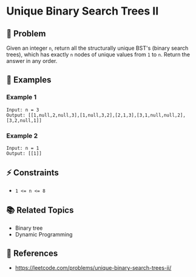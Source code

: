 # Unique Binary Search Trees II

## 🚀 Problem  
Given an integer `n`, return all the structurally unique BST's (binary search trees), which has exactly `n` nodes of unique values from `1` to `n`. Return the answer in any order.

## 📝 Examples  

### Example 1
```
Input: n = 3
Output: [[1,null,2,null,3],[1,null,3,2],[2,1,3],[3,1,null,null,2],[3,2,null,1]]
```

### Example 2
```
Input: n = 1
Output: [[1]]
```

## ⚡ Constraints  
- `1 <= n <= 8`

## 📚 Related Topics  
- Binary tree
- Dynamic Programming

## 🔗 References  
- https://leetcode.com/problems/unique-binary-search-trees-ii/
